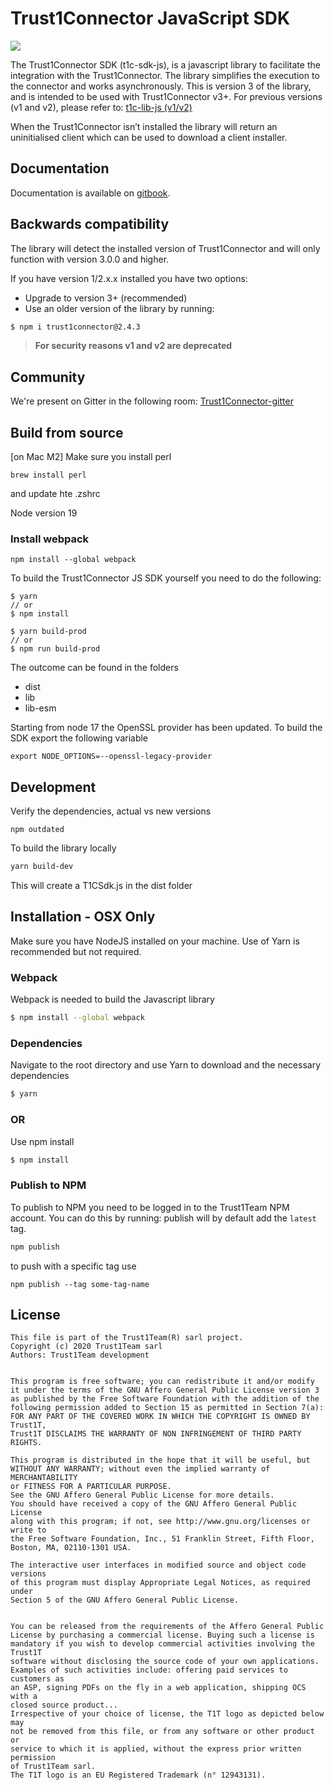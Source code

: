 # Trust1Connector JavaScript SDK
[![][t1c-logo]][Trust1Connector-url]

The Trust1Connector SDK (t1c-sdk-js), is a javascript library to facilitate the integration with the Trust1Connector. The library simplifies the execution to the connector and works asynchronously.
This is version 3 of the library, and is intended to be used with Trust1Connector v3+. For previous versions (v1 and v2), please refer to: [t1c-lib-js (v1/v2)][Trust1Connector-archived-t1c-lib]

When the Trust1Connector isn’t installed the library will return an uninitialised client which can be used to download a client installer.

## Documentation
Documentation is available on [gitbook](https://app.gitbook.com/@t1t/s/t1c-js-guide-v3/).

## Backwards compatibility
The library will detect the installed version of Trust1Connector and will only function with version 3.0.0 and higher.

If you have version 1/2.x.x installed you have two options:

  * Upgrade to version 3+ (recommended)
  * Use an older version of the library by running:

```bash
$ npm i trust1connector@2.4.3
```
> __For security reasons v1 and v2 are deprecated__

## Community
We're present on Gitter in the following room:
[Trust1Connector-gitter]

## Build from source
[on Mac M2] Make sure you install perl
```shell
brew install perl
```
and update hte .zshrc

Node version 19

### Install webpack
```shell
npm install --global webpack
```

To build the Trust1Connector JS SDK yourself you need to do the following:
```shell script
$ yarn 
// or 
$ npm install
```
```shell script
$ yarn build-prod
// or
$ npm run build-prod
```
The outcome can be found in the folders
* dist
* lib
* lib-esm

Starting from node 17 the OpenSSL provider has been updated. To build the SDK export the following variable
```shell
export NODE_OPTIONS=--openssl-legacy-provider
```


## Development
Verify the dependencies, actual vs new versions
```shell script
npm outdated
```
To build the library locally
```bash
yarn build-dev
```
This will create a T1CSdk.js in the dist folder

## Installation - OSX Only
Make sure you have NodeJS installed on your machine. Use of Yarn is recommended but not required.

### Webpack
Webpack is needed to build the Javascript library
```bash
$ npm install --global webpack
```

### Dependencies
Navigate to the root directory and use Yarn to download and the necessary dependencies
```bash
$ yarn
```
### OR
Use npm install
```bash
$ npm install
```

### Publish to NPM
To publish to NPM you need to be logged in to the Trust1Team NPM account. You can do this by running:
publish will by default add the `latest` tag.
```bash
npm publish
```
to push with a specific tag use 
```shell
npm publish --tag some-tag-name
```

## License

```
This file is part of the Trust1Team(R) sarl project.
Copyright (c) 2020 Trust1Team sarl
Authors: Trust1Team development


This program is free software; you can redistribute it and/or modify
it under the terms of the GNU Affero General Public License version 3
as published by the Free Software Foundation with the addition of the
following permission added to Section 15 as permitted in Section 7(a):
FOR ANY PART OF THE COVERED WORK IN WHICH THE COPYRIGHT IS OWNED BY Trust1T,
Trust1T DISCLAIMS THE WARRANTY OF NON INFRINGEMENT OF THIRD PARTY RIGHTS.

This program is distributed in the hope that it will be useful, but
WITHOUT ANY WARRANTY; without even the implied warranty of MERCHANTABILITY
or FITNESS FOR A PARTICULAR PURPOSE.
See the GNU Affero General Public License for more details.
You should have received a copy of the GNU Affero General Public License
along with this program; if not, see http://www.gnu.org/licenses or write to
the Free Software Foundation, Inc., 51 Franklin Street, Fifth Floor,
Boston, MA, 02110-1301 USA.

The interactive user interfaces in modified source and object code versions
of this program must display Appropriate Legal Notices, as required under
Section 5 of the GNU Affero General Public License.


You can be released from the requirements of the Affero General Public
License by purchasing a commercial license. Buying such a license is
mandatory if you wish to develop commercial activities involving the Trust1T
software without disclosing the source code of your own applications.
Examples of such activities include: offering paid services to customers as
an ASP, signing PDFs on the fly in a web application, shipping OCS with a
closed source product...
Irrespective of your choice of license, the T1T logo as depicted below may
not be removed from this file, or from any software or other product or
service to which it is applied, without the express prior written permission
of Trust1Team sarl.
The T1T logo is an EU Registered Trademark (n° 12943131).
```

[Trust1Team-url]: http://trust1team.com
[Trust1Connector-url]: http://www.trust1connector.com
[Trust1Connector-archived-t1c-lib]: https://github.com/Trust1Team/t1c-lib-js
[Trust1Connector-gitter]: https://gitter.im/Trust1Team/Trust1Connector?utm_source=share-link&utm_medium=link&utm_campaign=share-link
[t1t-logo]: http://imgur.com/lukAaxx.png
[t1c-logo]: http://i.imgur.com/We0DIvj.png
[jwt-up-doc]: https://trust1t.atlassian.net/wiki/pages/viewpage.action?pageId=74547210
